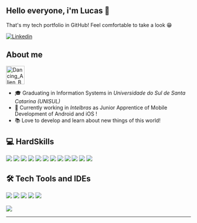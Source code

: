 ## Hello everyone, i'm Lucas 👋
That's my tech portfolio in GitHub! Feel comfortable to take a look 😁

[![Linkedin](https://img.shields.io/badge/LinkedIn-0077B5?style=flat&logo=linkedin&logoColor=white)](https://www.linkedin.com/in/lucas-silvagoncalves/) 

## About me

<a href="https://emoji.gg/emoji/8155-dancing-alien-boi"><img src="https://cdn3.emoji.gg/emojis/8155-dancing-alien-boi.gif" width="50px" height="50px" alt="Dancing_Alien_Boi"></a>

- 🎓 Graduating in Information Systems in _Universidade do Sul de Santa Catarina (UNISUL)_
- 💼 Currently working in _Intelbras_ as Junior Apprentice of Mobile Development of Android and iOS !
- 📚 Love to develop and learn about new things of this world!

<div>
    <h2>💻 HardSkills</h2>
    <img src='https://img.shields.io/badge/Swift-F54A2A?style=flat&logo=swift&logoColor=white'>
    <img src='https://img.shields.io/badge/Kotlin-7F52FF.svg?style=flat&logo=Kotlin&logoColor=white'>
    <img src='https://img.shields.io/badge/JavaScript-F7DF1E?style=flat&logo=javascript&logoColor=black'>
    <img src='https://img.shields.io/badge/Node.js-43853D?style=flat&logo=node.js&logoColor=white'>
    <img src='https://img.shields.io/badge/express.js-%23404d59.svg?style=flat&logo=express&logoColor=%2361DAFB'>
    <img src='https://img.shields.io/badge/HTML5-E34F26?style=flat&logo=html5&logoColor=white'>
    <img src='https://img.shields.io/badge/CSS3-1572B6?style=flat&logo=css3&logoColor=white'>
    <img src='https://img.shields.io/badge/Java-ED8B00?style=flat&logo=openjdk&logoColor=white'>
    <img src='https://img.shields.io/badge/PostgreSQL-316192?style=flat&logo=postgresql&logoColor=white'>
    <img src='https://img.shields.io/badge/MySQL-005C84?style=flat&logo=mysql&logoColor=white'>
    <img src='https://img.shields.io/badge/GIT-E44C30?style=flat&logo=git&logoColor=white'>
    <img src='https://img.shields.io/badge/React-61DAFB.svg?style=flat&logo=React&logoColor=black'>
</div>

<div>
    <h2>🛠 Tech Tools and IDEs</h2>
    <img src='https://img.shields.io/badge/iOS-000000.svg?style=flat&logo=Apple&logoColor=white'>
    <img src='https://img.shields.io/badge/Android-34A853.svg?style=flat&logo=Android&logoColor=white'>
    <img src='https://img.shields.io/badge/Xcode-147EFB.svg?style=flat&logo=Xcode&logoColor=white'>
    <img src='https://img.shields.io/badge/Android%20Studio-3DDC84.svg?style=flat&logo=androidstudio&logoColor=white'>
    <img src='https://img.shields.io/badge/VS%20Code-007ACC.svg?style=flat&logo=visualstudiocode&logoColor=white'>
</div>

<br>

<img src='https://github-readme-stats.vercel.app/api/top-langs/?username=LucasSGonza&layout=compact&theme=radical'/>

---
